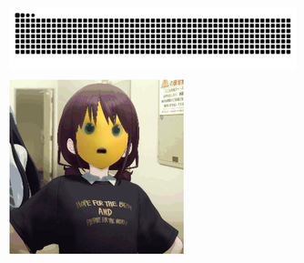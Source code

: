 <picture>
  <source media="(prefers-color-scheme: dark)" srcset="https://raw.githubusercontent.com/sigmoid114/sigmoid114/output/github-contribution-grid-snake-dark.svg">
  <source media="(prefers-color-scheme: light)" srcset="https://raw.githubusercontent.com/sigmoid114/sigmoid114/output/github-contribution-grid-snake.svg">
  <img alt="github contribution grid snake animation" src="https://raw.githubusercontent.com/sigmoid114/sigmoid114/output/github-contribution-grid-snake.svg">
</picture>


![](.\res\5cd8914f5bc575ee1e64bc77685a1ac9.jpg)

